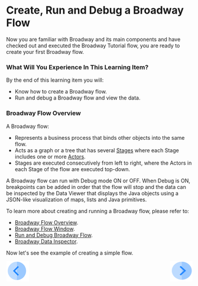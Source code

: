 # Create, Run and Debug a Broadway Flow 

Now you are familiar with Broadway and its main components and have checked out and executed the Broadway Tutorial flow, you are ready to create your first Broadway flow. 


### What Will You Experience In This Learning Item?

By the end of this learning item you will:

- Know how to create a Broadway flow.
- Run and debug a Broadway flow and view the data.

### Broadway Flow Overview

A Broadway flow:

-  Represents a business process that binds other objects into the same flow. 
-  Acts as a graph or a tree that has several [Stages](/articles/19_Broadway/19_broadway_flow_stages.md) where each Stage includes one or more [Actors](/articles/19_Broadway/03_broadway_actor.md). 
-  Stages are executed consecutively from left to right, where the Actors in each Stage of the flow are executed top-down.

A Broadway flow can run with Debug mode ON or OFF. When Debug is ON, breakpoints can be added in order that the flow will stop and the data can be inspected by the Data Viewer that displays the Java objects using a JSON-like visualization of maps, lists and Java primitives.

To learn more about creating and running a Broadway flow, please refer to:

* [Broadway Flow Overview](/articles/19_Broadway/02a_broadway_flow_overview.md).
* [Broadway Flow Window](/articles/19_Broadway/18_broadway_flow_window.md).
* [Run and Debug Broadway Flow](/articles/19_Broadway/25_broadway_flow_window_run_and_debug_flow.md).
* [Broadway Data Inspector](/articles/19_Broadway/27_broadway_data_inspection.md).



Now let's see the example of creating a simple flow.

[![Previous](/articles/images/Previous.png)](04_broadway_tutorials.md)[<img align="right" width="60" height="54" src="/articles/images/Next.png">](05a_create_broadway_flow_example.md)

